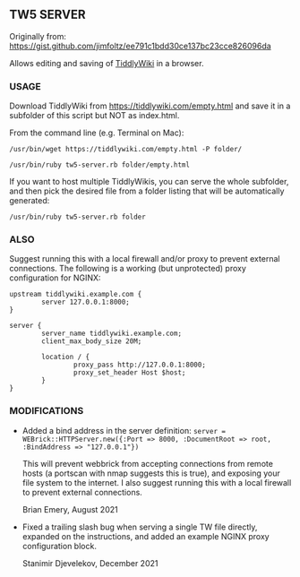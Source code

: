 ## TW5 SERVER
Originally from:
https://gist.github.com/jimfoltz/ee791c1bdd30ce137bc23cce826096da

Allows editing and saving of [TiddlyWiki](https://tiddlywiki.com) in a browser.

### USAGE
Download TiddlyWiki from https://tiddlywiki.com/empty.html and
save it in a subfolder of this script but NOT as index.html.

From the command line (e.g. Terminal on Mac):

`/usr/bin/wget https://tiddlywiki.com/empty.html -P folder/`

`/usr/bin/ruby tw5-server.rb folder/empty.html`

If you want to host multiple TiddlyWikis, you can serve the whole subfolder, and then pick the desired file from a folder listing that will be automatically generated:

`/usr/bin/ruby tw5-server.rb folder`

### ALSO
Suggest running this with a local firewall and/or proxy to prevent external connections. The following is a working (but unprotected) proxy configuration for NGINX:

```nginx
upstream tiddlywiki.example.com {
        server 127.0.0.1:8000;
}

server {
        server_name tiddlywiki.example.com;
        client_max_body_size 20M;

        location / {
                proxy_pass http://127.0.0.1:8000;
                proxy_set_header Host $host;
        }
}
```

### MODIFICATIONS
* Added a bind address in the server definition:
  ```server = WEBrick::HTTPServer.new({:Port => 8000, :DocumentRoot => root, :BindAddress => "127.0.0.1"})```

  This will prevent webbrick from accepting connections from remote hosts (a portscan with nmap 
  suggests this is true), and exposing your file system to the internet. I also suggest running 
  this with a local firewall to prevent external connections.

  Brian Emery, August 2021

* Fixed a trailing slash bug when serving a single TW file directly, expanded on the instructions, and added an example NGINX proxy configuration block.
  
  Stanimir Djevelekov, December 2021

